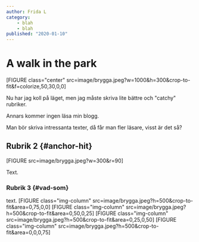 ```yaml
---
author: Frida L
category:
    - blah
    - blah
published: "2020-01-10"
---
```

A walk in the park
==================================

[FIGURE class="center" src=image/brygga.jpeg?w=1000&h=300&crop-to-fit&f=colorize,50,30,0,0]

Nu har jag koll på läget, men jag måste skriva lite bättre och "catchy" rubriker.

Annars kommer ingen läsa min blogg.

<!--more-->

Man bör skriva intressanta texter, då får man fler läsare, visst är det så?



Rubrik 2 {#anchor-hit}
-----------------------------------
[FIGURE src=image/brygga.jpeg?w=300&r=90]

Text.



### Rubrik 3 {#vad-som}

text.
[FIGURE class="img-column" src=image/brygga.jpeg?h=500&crop-to-fit&area=0,75,0,0]
[FIGURE class="img-column" src=image/brygga.jpeg?h=500&crop-to-fit&area=0,50,0,25]
[FIGURE class="img-column" src=image/brygga.jpeg?h=500&crop-to-fit&area=0,25,0,50]
[FIGURE class="img-column" src=image/brygga.jpeg?h=500&crop-to-fit&area=0,0,0,75]
